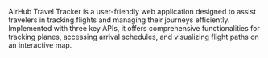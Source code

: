 AirHub Travel Tracker is a user-friendly web application designed to assist travelers in tracking flights and managing their journeys efficiently. Implemented with three key APIs, it offers comprehensive functionalities for tracking planes, accessing arrival schedules, and visualizing flight paths on an interactive map.

